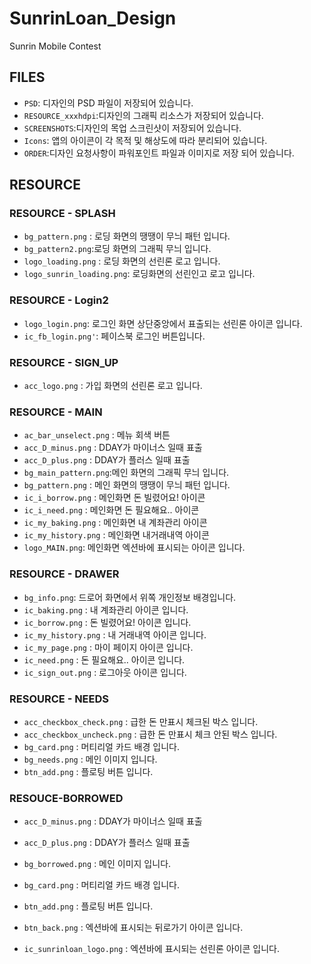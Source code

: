 ﻿# SunrinLoan_Design
Sunrin Mobile Contest

## FILES

- `PSD`: 디자인의 PSD 파일이 저장되어 있습니다.
- `RESOURCE_xxxhdpi`:디자인의 그래픽 리소스가 저장되어 있습니다.
- `SCREENSHOTS`:디자인의 목업 스크린샷이 저장되어 있습니다.
- `Icons`: 앱의 아이콘이 각 목적 및 해상도에 따라 분리되어 있습니다.
- `ORDER`:디자인 요청사항이 파워포인트 파일과 이미지로 저장 되어 있습니다.

## RESOURCE

###  RESOURCE - SPLASH

- `bg_pattern.png` : 로딩 화면의 땡땡이 무늬 패턴 입니다.
- `bg_pattern2.png`:로딩 화면의 그래픽 무늬 입니다.
- `logo_loading.png` : 로딩 화면의 선린론 로고 입니다.
- `logo_sunrin_loading.png`: 로딩화면의 선린인고 로고 입니다.

###  RESOURCE - Login2

- `logo_login.png`: 로그인 화면 상단중앙에서 표출되는 선린론 아이콘 입니다.
- `ic_fb_login.png'`: 페이스북 로그인 버튼입니다.

###  RESOURCE - SIGN_UP

- `acc_logo.png` : 가입 화면의 선린론 로고 입니다.

###  RESOURCE - MAIN

- `ac_bar_unselect.png` : 메뉴 회색 버튼
- `acc_D_minus.png` : DDAY가 마이너스 일때 표출
- `acc_D_plus.png` : DDAY가 플러스 일때 표출
- `bg_main_pattern.png`:메인 화면의 그래픽 무늬 입니다.
- `bg_pattern.png` : 메인 화면의 땡땡이 무늬 패턴 입니다.
- `ic_i_borrow.png` : 메인화면 돈 빌렸어요! 아이콘
- `ic_i_need.png` : 메인화면 돈 필요해요.. 아이콘
- `ic_my_baking.png` : 메인화면 내 계좌관리 아이콘
- `ic_my_history.png` : 메인화면 내거래내역 아이콘
- `logo_MAIN.png`: 메인화면 엑션바에 표시되는 아이콘 입니다.

### RESOURCE - DRAWER

- `bg_info.png`: 드로어 화면에서 위쪽 개인정보 배경입니다.
- `ic_baking.png` : 내 계좌관리 아이콘 입니다.
- `ic_borrow.png` : 돈 빌렸어요! 아이콘 입니다.
- `ic_my_history.png` : 내 거래내역 아이콘 입니다.
- `ic_my_page.png` : 마이 페이지 아이콘 입니다.
- `ic_need.png` :  돈 필요해요.. 아이콘 입니다.
- `ic_sign_out.png` : 로그아웃 아이콘 입니다.

### RESOURCE - NEEDS

- `acc_checkbox_check.png` : 급한 돈 만표시 체크된 박스 입니다.
- `acc_checkbox_uncheck.png` : 급한 돈 만표시 체크 안된 박스 입니다.
- `bg_card.png` : 머티리얼 카드 배경 입니다.
- `bg_needs.png` : 메인 이미지 입니다.
- `btn_add.png` : 플로팅 버튼 입니다.

### RESOUCE-BORROWED

- `acc_D_minus.png` : DDAY가 마이너스 일때 표출
- `acc_D_plus.png` : DDAY가 플러스 일때 표출
- `bg_borrowed.png`  : 메인 이미지 입니다.
- `bg_card.png` : 머티리얼 카드 배경 입니다.


- `btn_add.png` : 플로팅 버튼 입니다.
- `btn_back.png` : 엑션바에 표시되는 뒤로가기 아이콘 입니다.
- `ic_sunrinloan_logo.png` : 엑션바에 표시되는 선린론 아이콘 입니다.